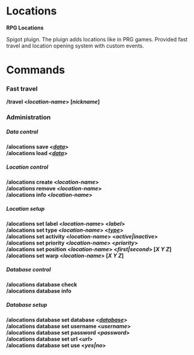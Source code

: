 # Locations
<strong>RPG Locations</strong>
<p>
Spigot pluign. The pluign adds locations like in PRG games.
Provided fast travel and location opening system with custom events.
</p>

# Commands
<strong>
<h3>Fast travel</h3>
/travel <<i>location-name</i>> [<i>nickname</i>]
<h3>Administration</h3>
<h5>Data control</h5>
/alocations save <<i><a href="#data">data</a></i>> <br/>
/alocations load <<i><a href="#data">data</a></i>> <br/>
<h5>Location control</h5>
/alocations create <<i>location-name</i>> <br/>
/alocations remove <<i>location-name</i>> <br/>
/alocations info <<i>location-name</i>> <br/>
<h5>Location setup</h5>
/alocations set label <<i>location-name</i>> <<i>label</i>> <br/>
/alocations set type <<i>location-name</i>> <<i><a href="#types">type</a></i>> <br/>
/alocations set activity <<i>location-name</i>> <<i>active|inactive</i>> <br/>
/alocations set priority <<i>location-name</i>> <<i>priority</i>> <br/>
/alocations set position <<i>location-name</i>> <<i>first|second</i>> [<i>X Y Z</i>] <br/>
/alocations set warp <<i>location-name</i>> [<i>X Y Z</i>] <br/>
<h5>Database control</h5>
/alocations database check <br/>
/alocations database info <br/>
<h5>Database setup</h5>
/alocations database set database <<i><a href="#databases">database</a></i>> <br/>
/alocations database set username <<i>username</i>> <br/>
/alocations database set password <<i>password</i>> <br/>
/alocations database set url <<i>url</i>> <br/>
/alocations database set use <<i>yes|no</i>> <br/>
</strong>
